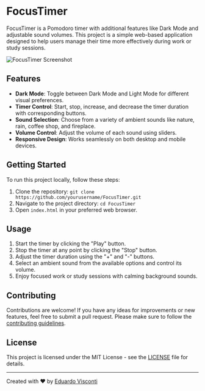 # FocusTimer

FocusTimer is a Pomodoro timer with additional features like Dark Mode and adjustable sound volumes. This project is a simple web-based application designed to help users manage their time more effectively during work or study sessions.

![FocusTimer Screenshot](screenshot.png)

## Features

- **Dark Mode**: Toggle between Dark Mode and Light Mode for different visual preferences.
- **Timer Control**: Start, stop, increase, and decrease the timer duration with corresponding buttons.
- **Sound Selection**: Choose from a variety of ambient sounds like nature, rain, coffee shop, and fireplace.
- **Volume Control**: Adjust the volume of each sound using sliders.
- **Responsive Design**: Works seamlessly on both desktop and mobile devices.

## Getting Started

To run this project locally, follow these steps:

1. Clone the repository: `git clone https://github.com/yourusername/FocusTimer.git`
2. Navigate to the project directory: `cd FocusTimer`
3. Open `index.html` in your preferred web browser.

## Usage

1. Start the timer by clicking the "Play" button.
2. Stop the timer at any point by clicking the "Stop" button.
3. Adjust the timer duration using the "+" and "-" buttons.
4. Select an ambient sound from the available options and control its volume.
5. Enjoy focused work or study sessions with calming background sounds.

## Contributing

Contributions are welcome! If you have any ideas for improvements or new features, feel free to submit a pull request. Please make sure to follow the [contributing guidelines](CONTRIBUTING.md).

## License

This project is licensed under the MIT License - see the [LICENSE](LICENSE) file for details.

---

Created with ❤️ by [Eduardo Visconti](https://github.com/EduardoVisconti)
